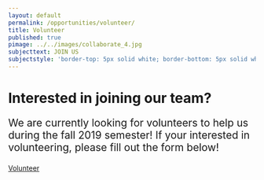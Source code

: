 ```yaml
---
layout: default
permalink: /opportunities/volunteer/
title: Volunteer
published: true
pimage: ../../images/collaborate_4.jpg
subjecttext: JOIN US
subjectstyle: 'border-top: 5px solid white; border-bottom: 5px solid white;'
---
```

<div class='content-wrap'>
	<h1>Interested in joining our team?</h1>
    <p style="font-size:1.5em">We are currently looking for volunteers to help us during the fall 2019 semester! If your interested in volunteering, please fill out the form below!</p>
    <a class='classy-link bottom-page-link' href="https://forms.gle/KzSpthetUPTzSXYk8" target="_blank">Volunteer</a>
</div>
